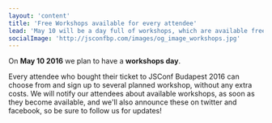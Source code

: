 ```yaml
---
layout: 'content'
title: 'Free Workshops available for every attendee'
lead: 'May 10 will be a day full of workshops, which are available free for every ticket holder'
socialImage: 'http://jsconfbp.com/images/og_image_workshops.jpg'
---
```

On **May 10 2016** we plan to have a **workshops day**.

Every attendee who bought their ticket to JSConf Budapest 2016 can choose from and sign up to several planned workshop, without any extra costs.
We will notify our attendees about available workshops, as soon as they become available, and we'll also announce these on twitter and facebook, so be sure to follow us for updates!
